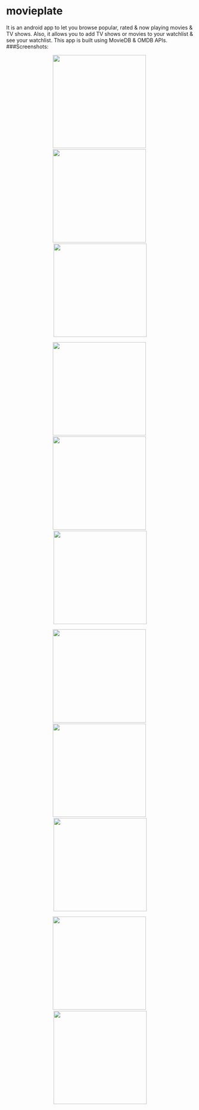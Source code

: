 # movieplate
It is an android app to let you browse popular, rated &amp; now playing movies &amp; TV shows. Also, it allows you to add TV shows or movies to your watchlist &amp; see your watchlist. This app is built using MovieDB &amp; OMDB APIs.
<br>
###Screenshots:
<p align="center">
  <img src="images/movieplate1.jpg" width="250"/>&nbsp;
  <img src="images/movieplate2.jpg" width="250"/>&nbsp;
  <img src="images/movieplate3.jpg" width="250"/>
</p>
<p align="center">
  <img src="images/movieplate4.jpg" width="250"/>&nbsp;
  <img src="images/movieplate5.jpg" width="250"/>&nbsp;
  <img src="images/movieplate6.jpg" width="250"/>
</p>
<p align="center">
  <img src="images/movieplate7.jpg" width="250"/>&nbsp;
  <img src="images/movieplate8.jpg" width="250"/>&nbsp;
  <img src="images/movieplate9.jpg" width="250"/>
</p>
<p align="center">
  <img src="images/movieplate10.jpg" width="250"/>&nbsp;
  <img src="images/movieplate11.jpg" width="250"/>
</p>

